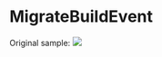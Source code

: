 # MigrateBuildEvent

Original sample: [![](https://ci.appveyor.com/api/projects/status/github/moyummy/migratebuildevent?branch=master&svg=true)](https://ci.appveyor.com/project/MoYummy/migratebuildevent)